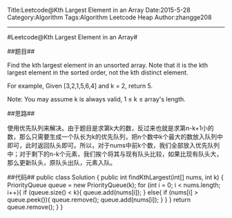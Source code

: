 Title:Leetcode@Kth Largest Element in an Array
Date:2015-5-28
Category:Algorithm
Tags:Algorithm Leetcode Heap
Author:zhangge208


---
#Leetcode@Kth Largest Element in an Array#

##题目##

Find the kth largest element in an unsorted array. Note that it is the kth largest element in the sorted order, not the kth distinct element.

For example,
Given [3,2,1,5,6,4] and k = 2, return 5.

Note: 
You may assume k is always valid, 1 ≤ k ≤ array's length.

##思路##

使用优先队列来解决。由于题目是求第k大的数，反过来也就是求第n-k+1小的数，那么只需要生成一个队长为k的优先队列，把n个数中k个最大的数放入队列中即可，此时返回队头即可。所以，对于nums中前k个数，我们全部放入优先队列中；对于剩下的n-k个元素，我们挨个将其与现有队头比较，如果比现有队头大，那么更新队头，原队头出队，元素入队。

##代码##
	public class Solution {
	    public int findKthLargest(int[] nums, int k) {
	        PriorityQueue<Integer> queue = new PriorityQueue<Integer>(k);
	        for (int i = 0; i < nums.length; i++){
	            if (queue.size() < k){
	                queue.add(nums[i]);
	            }
	            else{
	                if (nums[i] > queue.peek()){
	                    queue.remove();
	                    queue.add(nums[i]);
	                }
	            }
	        }
	        return queue.remove();
	    }
	}